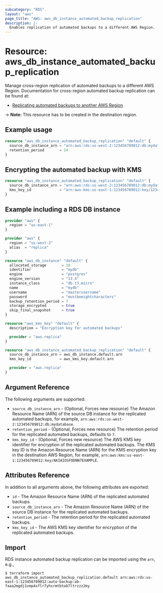 ```yaml
---
subcategory: "RDS"
layout: "aws"
page_title: "AWS: aws_db_instance_automated_backup_replication"
description: |-
  Enables replication of automated backups to a different AWS Region.
---
```


# Resource: aws_db_instance_automated_backup_replication

Manage cross-region replication of automated backups to a different AWS Region. Documentation for cross-region automated backup replication can be found at:

* [Replicating automated backups to another AWS Region](https://docs.aws.amazon.com/AmazonRDS/latest/UserGuide/USER_ReplicateBackups.html)

-> **Note:** This resource has to be created in the destination region.

## Example usage

```terraform
resource "aws_db_instance_automated_backup_replication" "default" {
  source_db_instance_arn = "arn:aws:rds:us-west-2:123456789012:db:mydatabase"
  retention_period       = 14
}
```

## Encrypting the automated backup with KMS

```terraform
resource "aws_db_instance_automated_backup_replication" "default" {
  source_db_instance_arn = "arn:aws:rds:us-west-2:123456789012:db:mydatabase"
  kms_key_id             = "arn:aws:kms:us-east-1:123456789012:key/12345678-1234-1234-1234-123456789012"
}
```

## Example including a RDS DB instance

```terraform
provider "aws" {
  region = "us-east-1"
}

provider "aws" {
  region = "us-west-2"
  alias  = "replica"
}

resource "aws_db_instance" "default" {
  allocated_storage       = 10
  identifier              = "mydb"
  engine                  = "postgres"
  engine_version          = "13.4"
  instance_class          = "db.t3.micro"
  name                    = "mydb"
  username                = "masterusername"
  password                = "mustbeeightcharacters"
  backup_retention_period = 7
  storage_encrypted       = true
  skip_final_snapshot     = true
}

resource "aws_kms_key" "default" {
  description = "Encryption key for automated backups"

  provider = "aws.replica"
}

resource "aws_db_instance_automated_backup_replication" "default" {
  source_db_instance_arn = aws_db_instance.default.arn
  kms_key_id             = aws_kms_key.default.arn

  provider = "aws.replica"
}
```

## Argument Reference

The following arguments are supported:

* `source_db_instance_arn` - (Optional, Forces new resource) The Amazon Resource Name (ARN) of the source DB instance for the replicated automated backups, for example, `arn:aws:rds:us-west-2:123456789012:db:mydatabase`.
* `retention_period` - (Optional, Forces new resource) The retention period for the replicated automated backups, defaults to `7`.
* `kms_key_id` - (Optional, Forces new resource) The AWS KMS key identifier for encryption of the replicated automated backups. The KMS key ID is the Amazon Resource Name (ARN) for the KMS encryption key in the destination AWS Region, for example, `arn:aws:kms:us-east-1:123456789012:key/AKIAIOSFODNN7EXAMPLE`.

## Attributes Reference

In addition to all arguments above, the following attributes are exported:

* `id` - The Amazon Resource Name (ARN) of the replicated automated backups.
* `source_db_instance_arn` - The Amazon Resource Name (ARN) of the source DB instance for the replicated automated backups.
* `retention_period` - The retention period for the replicated automated backups.
* `kms_key_id` - The AWS KMS key identifier for encryption of the replicated automated backups.

## Import

RDS instance automated backup replication can be imported using the `arn`, e.g.,

```
$ terraform import aws_db_instance_automated_backup_replication.default arn:aws:rds:us-east-1:123456789012:auto-backup:ab-faaa2mgdj1vmp4xflr7yhsrmtbtob7ltrzzz2my
```
